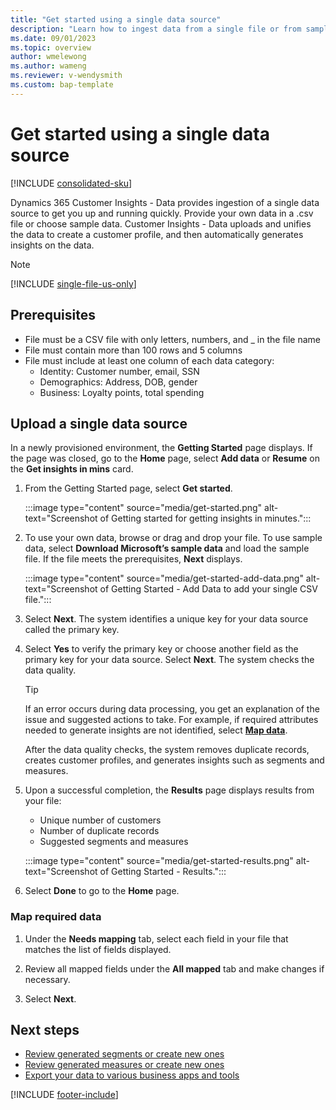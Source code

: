 ```yaml
---
title: "Get started using a single data source"
description: "Learn how to ingest data from a single file or from sample data"
ms.date: 09/01/2023
ms.topic: overview
author: wmelewong
ms.author: wameng
ms.reviewer: v-wendysmith
ms.custom: bap-template
---
```


# Get started using a single data source

[!INCLUDE [consolidated-sku](./includes/consolidated-sku.md)]

Dynamics 365 Customer Insights - Data provides ingestion of a single data source to get you up and running quickly. Provide your own data in a .csv file or choose sample data. Customer Insights - Data uploads and unifies the data to create a customer profile, and then automatically generates insights on the data.

> [!NOTE]
> [!INCLUDE [single-file-us-only](includes/single-file-us-only.md)]

## Prerequisites

- File must be a CSV file with only letters, numbers, and _ in the file name
- File must contain more than 100 rows and 5 columns
- File must include at least one column of each data category:
  - Identity: Customer number, email, SSN
  - Demographics: Address, DOB, gender
  - Business: Loyalty points, total spending

## Upload a single data source

In a newly provisioned environment, the **Getting Started** page displays. If the page was closed, go to the **Home** page, select **Add data** or **Resume** on the **Get insights in mins** card.

1. From the Getting Started page, select **Get started**.

   :::image type="content" source="media/get-started.png" alt-text="Screenshot of Getting started for getting insights in minutes.":::

1. To use your own data, browse or drag and drop your file. To use sample data, select **Download Microsoft’s sample data** and load the sample file. If the file meets the prerequisites, **Next** displays.

   :::image type="content" source="media/get-started-add-data.png" alt-text="Screenshot of Getting Started - Add Data to add your single CSV file.":::

1. Select **Next**. The system identifies a unique key for your data source called the primary key.

1. Select **Yes** to verify the primary key or choose another field as the primary key for your data source. Select **Next**. The system checks the data quality.

   > [!TIP]
   > If an error occurs during data processing, you get an explanation of the issue and suggested actions to take. For example, if required attributes needed to generate insights are not identified, select [**Map data**](#map-required-data).

   After the data quality checks, the system removes duplicate records, creates customer profiles, and generates insights such as segments and measures.

1. Upon a successful completion, the **Results** page displays results from your file:
   - Unique number of customers
   - Number of duplicate records
   - Suggested segments and measures

   :::image type="content" source="media/get-started-results.png" alt-text="Screenshot of Getting Started - Results.":::

1. Select **Done** to go to the **Home** page.

### Map required data

1. Under the **Needs mapping** tab, select each field in your file that matches the list of fields displayed.

1. Review all mapped fields under the **All mapped** tab and make changes if necessary.

1. Select **Next**.

## Next steps

- [Review generated segments or create new ones](segments.md)
- [Review generated measures or create new ones](measures.md)
- [Export your data to various business apps and tools](export-destinations.md)

[!INCLUDE [footer-include](includes/footer-banner.md)]
